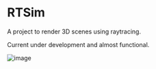 # RTSim

A project to render 3D scenes using raytracing.

Current under development and almost functional.

![image](https://github.com/svp1300/RTSim/assets/71676443/99aed1d6-86a8-4b2f-95d5-53284af09b8c)

